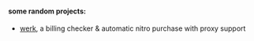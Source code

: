 <h4>some random projects:</h4>

- [werk](https://github.com/vxs-x/werk), a billing checker & automatic nitro purchase with proxy support
